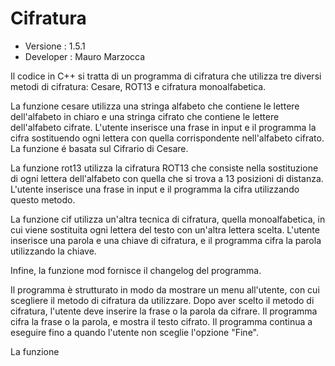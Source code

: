 # Cifratura

<ul>
<li> Versione : 1.5.1</li>
<li> Developer : Mauro Marzocca </li>
</ul>

Il codice in C++ si tratta di un programma di cifratura che utilizza tre diversi metodi di cifratura: Cesare, ROT13 e cifratura monoalfabetica.

La funzione cesare utilizza una stringa alfabeto che contiene le lettere dell'alfabeto in chiaro e una stringa cifrato che contiene le lettere dell'alfabeto cifrate.
L'utente inserisce una frase in input e il programma la cifra sostituendo ogni lettera con quella corrispondente nell'alfabeto cifrato.
La funzione é basata sul Cifrario di Cesare.

La funzione rot13 utilizza la cifratura ROT13 che consiste nella sostituzione di ogni lettera dell'alfabeto con quella che si trova a 13 posizioni di distanza.
L'utente inserisce una frase in input e il programma la cifra utilizzando questo metodo.

La funzione cif utilizza un'altra tecnica di cifratura, quella monoalfabetica, in cui viene sostituita ogni lettera del testo con un'altra lettera scelta.
L'utente inserisce una parola e una chiave di cifratura, e il programma cifra la parola utilizzando la chiave.

Infine, la funzione mod fornisce il changelog del programma.

Il programma è strutturato in modo da mostrare un menu all'utente, con cui scegliere il metodo di cifratura da utilizzare.
Dopo aver scelto il metodo di cifratura, l'utente deve inserire la frase o la parola da cifrare.
Il programma cifra la frase o la parola, e mostra il testo cifrato.
Il programma continua a eseguire fino a quando l'utente non sceglie l'opzione "Fine".

La funzione 